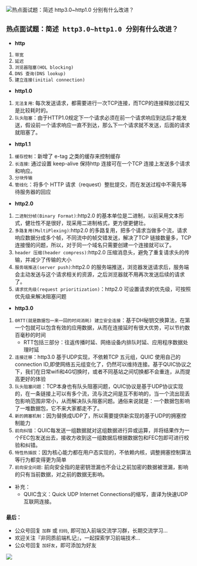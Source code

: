 ![热点面试题：简述 http3.0~http1.0 分别有什么改进？](https://p1-juejin.byteimg.com/tos-cn-i-k3u1fbpfcp/cc1e6e5c84214a70b53f620f7034ce9b~tplv-k3u1fbpfcp-zoom-crop-mark:3024:3024:3024:1702.awebp?)

## `热点面试题：简述 http3.0~http1.0 分别有什么改进？`

-   **http**

1.  `带宽`
2.  `延迟`
3.  `浏览器阻塞(HOL blocking)`
4.  `DNS 查询(DNS lookup)`
5.  `建立连接(initial connection)`

-   **http1.0**

1.  `无法复用`: 每次发送请求，都需要进行一次TCP连接，而TCP的连接释放过程又是比较耗时的。
2.  `队头阻塞`：由于HTTP1.0规定下一个请求必须在前一个请求响应到达后才能发送，假设前一个请求响应一直不到达，那么下一个请求就不发送，后面的请求就阻塞了。

-   **http1.1**

1.  `缓存控制`：新增了 e-tag 之类的缓存来控制缓存
2.  `长连接`: 通过设置 keep-alive 保持http 连接可在一个TCP 连接上发送多个请求和响应。
3.  `分块传输`
4.  `管线化`：将多个 HTTP 请求（request）整批提交，而在发送过程中不需先等待服务器的回应

-   **http2.0**

1.  `二进制分帧(Binary Format)`:http2.0 的基本单位是二进制，以前采用文本形式，健壮性不是很好，现采用二进制格式，更方便更健壮。
2.  `多路复用(MultiPlexing)`:http2.0 的多路复用，把多个请求当做多个流，请求响应数据分成多个帧，不同流中的帧交错发送，解决了TCP 链接数量多，TCP 连接慢的问题，所以，对于同一个域名只需要创建一个连接就可以了。
3.  `header 压缩(header compress)`:http2.0 压缩消息头，避免了重复请求头的传输，并减少了传输的大小
4.  `服务端推送(server push)`:http2.0 的服务端推送，浏览器发送请求后，服务端会主动发送与这个请求相关的资源，之后浏览器就不用再次发送后续的请求了。
5.  `请求优先级(request prioritization)`：http2.0 可设置请求的优先级，可按照优先级来解决阻塞问题

-   **http3.0**

1.  `0RTT(就是数据包一来一回的时间消耗) 建立安全连接`：基于DH秘钥交换算法，在第一个包就可以包含有效的应用数据，从而在连接延时有很大优势，可以节约数百毫秒的时间
    -   RTT包括三部分：往返传播时延、网络设备内排队时延、应用程序数据处理时延
2.  `连接迁移`：http3.0 基于UDP实现，不依赖TCP 五元组，QUIC 使用自己的connection ID,即使网络五元组变化了，仍然可以维持连接。基于QUIC协议之下，我们在日常wifi和4G切换时，或者不同基站之间切换都不会重连，从而提高更好的体验
3.  `队头阻塞问题`：TCP本身也有队头阻塞问题，QUIC协议是基于UDP协议实现的，在一条链接上可以有多个流，流与流之间是互不影响的，当一个流出现丢包影响范围非常小，从而解决队头阻塞问题。通俗来说就是：一个数据包影响了一堆数据包，它不来大家都走不了。
4.  `新的拥塞机制`：因为替换成UDP了，所以需要提供新实现的基于UDP的拥塞控制能力
5.  `前向纠错`：QUIC每发送一组数据就对这组数据进行异或运算，并将结果作为一个FEC包发送出去，接收方收到这一组数据后根据数据包和FEC包即可进行校验和纠错。
6.  `特性热插拔`：因为核心能力都在用户态实现的，不依赖内核，调整拥塞控制算法等行为都变得更为简单
7.  `前向安全问题`: 前向安全指的是密钥泄漏也不会让之前加密的数据被泄漏，影响的只有当前数据，对之前的数据无影响。

-   补充：
    -   QUIC含义：Quick UDP Internet Connections的缩写，直译为快速UDP互联网连接。

### `最后：`

-   公众号回复 `加群` 或 `扫码`, 即可加入前端交流学习群，长期交流学习…
-   欢迎关注『非同质前端札记』，一起探索学习前端技术…
-   公众号回复 `加好友`，即可添加为好友

![](https://soo.run/13bdt)

